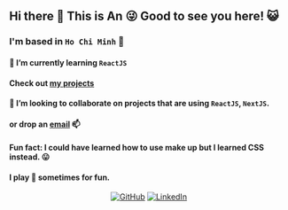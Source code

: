 ## Hi there 👋 This is An :stuck_out_tongue_winking_eye: Good to see you here! :smiley_cat:

### I'm based in `Ho Chi Minh` :city_sunset:

#### 🌱 I’m currently learning `ReactJS`
#### Check out [my projects](https://github.com/tnngoan?tab=repositories)
#### 👯 I’m looking to collaborate on projects that are using `ReactJS`, `NextJS`.

#### or drop an [email](mailto:ngoan.n.tr@gmail.com) 📫 
#### Fun fact: I could have learned how to use make up but I learned CSS instead. 😛

#### I play 🎱 sometimes for fun.

<p align="center">
	<a href="https://github.com/tnngoan"><img src="https://img.icons8.com/bubbles/50/000000/github.png" alt="GitHub"/></a>
	<a href="https://www.linkedin.com/in/tnngoan/"><img src="https://img.icons8.com/bubbles/50/000000/linkedin.png" alt="LinkedIn"/></a>
</p>
